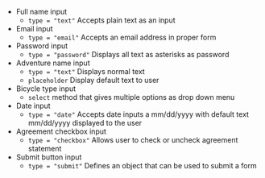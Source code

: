 * Full name input
    * `type = "text"` Accepts plain text as an input
* Email input
    * `type = "email"` Accepts an email address in proper form
* Password input
    * `type = "password"` Displays all text as asterisks as password
* Adventure name input
    * `type = "text"` Displays normal text
    * `placeholder` Display default text to user
* Bicycle type input
    * `select` method that gives multiple options as drop down menu
* Date input
    * `type = "date"` Accepts date inputs a mm/dd/yyyy with default text mm/dd/yyyy displayed to the user
* Agreement checkbox input
    * `type = "checkbox"` Allows user to check or uncheck agreement statement
* Submit button input
    * `type = "submit"` Defines an object that can be used to submit a form
